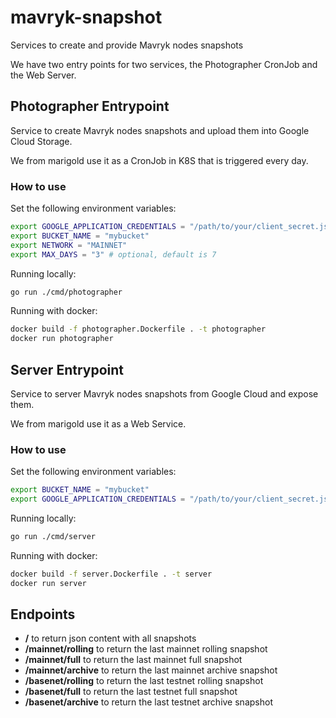 # mavryk-snapshot

Services to create and provide Mavryk nodes snapshots

We have two entry points for two services, the Photographer CronJob and the Web Server.
## Photographer Entrypoint

Service to create Mavryk nodes snapshots and upload them into Google Cloud Storage.

We from marigold use it as a CronJob in K8S that is triggered every day.

### How to use

Set the following environment variables:

```bash
export GOOGLE_APPLICATION_CREDENTIALS = "/path/to/your/client_secret.json"
export BUCKET_NAME = "mybucket"
export NETWORK = "MAINNET"
export MAX_DAYS = "3" # optional, default is 7
```

Running locally:

```bash
go run ./cmd/photographer
```

Running with docker:

```bash
docker build -f photographer.Dockerfile . -t photographer
docker run photographer
```

## Server Entrypoint

Service to server Mavryk nodes snapshots from Google Cloud and expose them.

We from marigold use it as a Web Service.


### How to use

Set the following environment variables:

```bash
export BUCKET_NAME = "mybucket"
export GOOGLE_APPLICATION_CREDENTIALS = "/path/to/your/client_secret.json"
```

Running locally:

```bash
go run ./cmd/server
```

Running with docker:

```bash
docker build -f server.Dockerfile . -t server
docker run server
```

## Endpoints

* **/** to return json content with all snapshots
* **/mainnet/rolling** to return the last mainnet rolling snapshot
* **/mainnet/full** to return the last mainnet full snapshot
* **/mainnet/archive** to return the last mainnet archive snapshot
* **/basenet/rolling** to return the last testnet rolling snapshot
* **/basenet/full** to return the last testnet full snapshot
* **/basenet/archive** to return the last testnet archive snapshot
